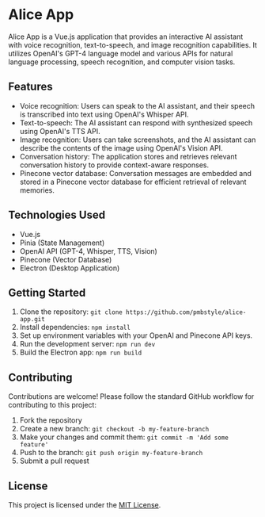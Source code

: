 # Alice App

Alice App is a Vue.js application that provides an interactive AI assistant with voice recognition, text-to-speech, and image recognition capabilities. It utilizes OpenAI's GPT-4 language model and various APIs for natural language processing, speech recognition, and computer vision tasks.

## Features

- Voice recognition: Users can speak to the AI assistant, and their speech is transcribed into text using OpenAI's Whisper API.
- Text-to-speech: The AI assistant can respond with synthesized speech using OpenAI's TTS API.
- Image recognition: Users can take screenshots, and the AI assistant can describe the contents of the image using OpenAI's Vision API.
- Conversation history: The application stores and retrieves relevant conversation history to provide context-aware responses.
- Pinecone vector database: Conversation messages are embedded and stored in a Pinecone vector database for efficient retrieval of relevant memories.

## Technologies Used

- Vue.js
- Pinia (State Management)
- OpenAI API (GPT-4, Whisper, TTS, Vision)
- Pinecone (Vector Database)
- Electron (Desktop Application)

## Getting Started

1. Clone the repository: `git clone https://github.com/pmbstyle/alice-app.git`
2. Install dependencies: `npm install`
3. Set up environment variables with your OpenAI and Pinecone API keys.
4. Run the development server: `npm run dev`
5. Build the Electron app: `npm run build`

## Contributing

Contributions are welcome! Please follow the standard GitHub workflow for contributing to this project:

1. Fork the repository
2. Create a new branch: `git checkout -b my-feature-branch`
3. Make your changes and commit them: `git commit -m 'Add some feature'`
4. Push to the branch: `git push origin my-feature-branch`
5. Submit a pull request

## License

This project is licensed under the [MIT License](LICENSE).
